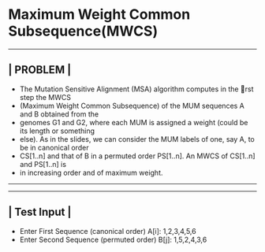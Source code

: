 Maximum Weight Common Subsequence(MWCS)
=======================================

------------------
|    PROBLEM     |
------------------

 *  The Mutation Sensitive Alignment (MSA) algorithm computes in the rst step the MWCS               
 *  (Maximum Weight Common Subsequence) of the MUM sequences A and B obtained from the                 
 *  genomes G1 and G2, where each MUM is assigned a weight (could be its length or something          
 *  else). As in the slides, we can consider the MUM labels of one, say A, to be in canonical order    
 *  CS[1..n] and that of B in a permuted order PS[1..n]. An MWCS of CS[1..n] and PS[1..n] is          
 *  in increasing order and of maximum weight.
 

*****************************
 
-------------------
|   Test Input    | 
-------------------
* Enter First Sequence (canonical order) A[i]: 1,2,3,4,5,6
* Enter Second Sequence (permuted order) B[j]: 1,5,2,4,3,6





